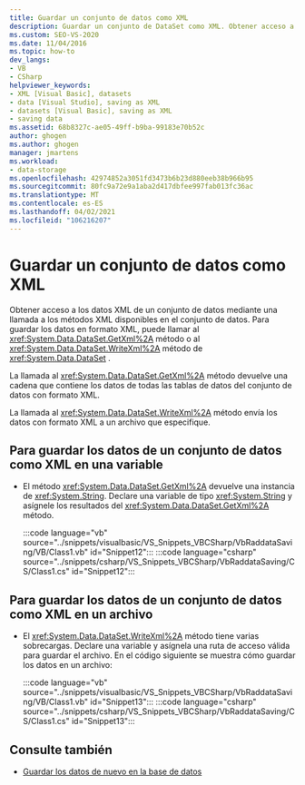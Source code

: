 ```yaml
---
title: Guardar un conjunto de datos como XML
description: Guardar un conjunto de DataSet como XML. Obtener acceso a los datos XML de un conjunto de datos mediante una llamada a los métodos XML disponibles en el conjunto de datos, como GetXml o WriteXml.
ms.custom: SEO-VS-2020
ms.date: 11/04/2016
ms.topic: how-to
dev_langs:
- VB
- CSharp
helpviewer_keywords:
- XML [Visual Basic], datasets
- data [Visual Studio], saving as XML
- datasets [Visual Basic], saving as XML
- saving data
ms.assetid: 68b8327c-ae05-49ff-b9ba-99183e70b52c
author: ghogen
ms.author: ghogen
manager: jmartens
ms.workload:
- data-storage
ms.openlocfilehash: 42974852a3051fd3473b6b23d880eeb38b966b95
ms.sourcegitcommit: 80fc9a72e9a1aba2d417dbfee997fab013fc36ac
ms.translationtype: MT
ms.contentlocale: es-ES
ms.lasthandoff: 04/02/2021
ms.locfileid: "106216207"
---
```

# <a name="save-a-dataset-as-xml"></a>Guardar un conjunto de datos como XML

Obtener acceso a los datos XML de un conjunto de datos mediante una llamada a los métodos XML disponibles en el conjunto de datos. Para guardar los datos en formato XML, puede llamar al <xref:System.Data.DataSet.GetXml%2A> método o al <xref:System.Data.DataSet.WriteXml%2A> método de <xref:System.Data.DataSet> .

La llamada al <xref:System.Data.DataSet.GetXml%2A> método devuelve una cadena que contiene los datos de todas las tablas de datos del conjunto de datos con formato XML.

La llamada al <xref:System.Data.DataSet.WriteXml%2A> método envía los datos con formato XML a un archivo que especifique.

## <a name="to-save-the-data-in-a-dataset-as-xml-to-a-variable"></a>Para guardar los datos de un conjunto de datos como XML en una variable

- El método <xref:System.Data.DataSet.GetXml%2A> devuelve una instancia de <xref:System.String>. Declare una variable de tipo <xref:System.String> y asígnele los resultados del <xref:System.Data.DataSet.GetXml%2A> método.

     :::code language="vb" source="../snippets/visualbasic/VS_Snippets_VBCSharp/VbRaddataSaving/VB/Class1.vb" id="Snippet12":::
     :::code language="csharp" source="../snippets/csharp/VS_Snippets_VBCSharp/VbRaddataSaving/CS/Class1.cs" id="Snippet12":::

## <a name="to-save-the-data-in-a-dataset-as-xml-to-a-file"></a>Para guardar los datos de un conjunto de datos como XML en un archivo

- El <xref:System.Data.DataSet.WriteXml%2A> método tiene varias sobrecargas. Declare una variable y asígnela una ruta de acceso válida para guardar el archivo. En el código siguiente se muestra cómo guardar los datos en un archivo:

     :::code language="vb" source="../snippets/visualbasic/VS_Snippets_VBCSharp/VbRaddataSaving/VB/Class1.vb" id="Snippet13":::
     :::code language="csharp" source="../snippets/csharp/VS_Snippets_VBCSharp/VbRaddataSaving/CS/Class1.cs" id="Snippet13":::

## <a name="see-also"></a>Consulte también

- [Guardar los datos de nuevo en la base de datos](../data-tools/save-data-back-to-the-database.md)
